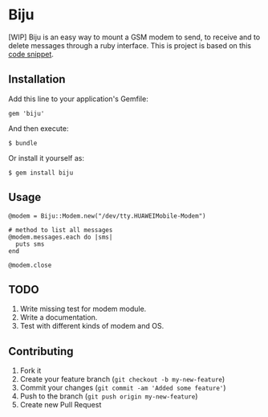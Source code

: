 # Biju

[WIP] Biju is an easy way to mount a GSM modem to send, to receive and to delete messages through a ruby interface.
This is project is based on this [code snippet](http://dzone.com/snippets/send-and-receive-sms-text).

## Installation

Add this line to your application's Gemfile:

    gem 'biju'

And then execute:

    $ bundle

Or install it yourself as:

    $ gem install biju

## Usage

```
@modem = Biju::Modem.new("/dev/tty.HUAWEIMobile-Modem")

# method to list all messages
@modem.messages.each do |sms|
  puts sms
end

@modem.close
```
## TODO

1. Write missing test for modem module.
2. Write a documentation.
3. Test with different kinds of modem and OS.

## Contributing

1. Fork it
2. Create your feature branch (`git checkout -b my-new-feature`)
3. Commit your changes (`git commit -am 'Added some feature'`)
4. Push to the branch (`git push origin my-new-feature`)
5. Create new Pull Request
